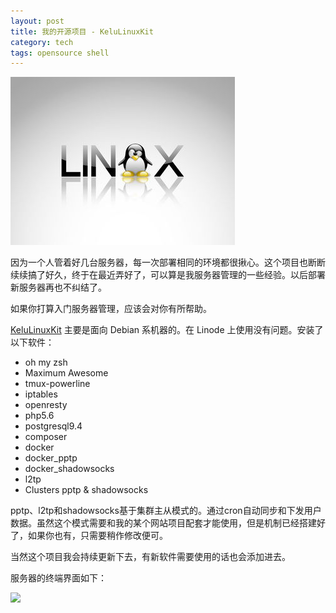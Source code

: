 ```yaml
---
layout: post
title: 我的开源项目 - KeluLinuxKit
category: tech
tags: opensource shell
---
```


![](/assets/img/linux.jpg)

因为一个人管着好几台服务器，每一次部署相同的环境都很揪心。这个项目也断断续续搞了好久，终于在最近弄好了，可以算是我服务器管理的一些经验。以后部署新服务器再也不纠结了。

如果你打算入门服务器管理，应该会对你有所帮助。

[KeluLinuxKit][kelulinuxkit] 主要是面向 Debian 系机器的。在 Linode 上使用没有问题。安装了以下软件：

* oh my zsh
* Maximum Awesome
* tmux-powerline
* iptables
* openresty
* php5.6
* postgresql9.4
* composer
* docker
* docker_pptp
* docker_shadowsocks
* l2tp
* Clusters pptp & shadowsocks

pptp、l2tp和shadowsocks基于集群主从模式的。通过cron自动同步和下发用户数据。虽然这个模式需要和我的某个网站项目配套才能使用，但是机制已经搭建好了，如果你也有，只需要稍作修改便可。

当然这个项目我会持续更新下去，有新软件需要使用的话也会添加进去。

服务器的终端界面如下：

![](https://cdn.kelu.org/blog/2017/03/20170320215121.jpg)

[kelulinuxkit]: https://github.com/kelvinblood/KeluLinuxKit